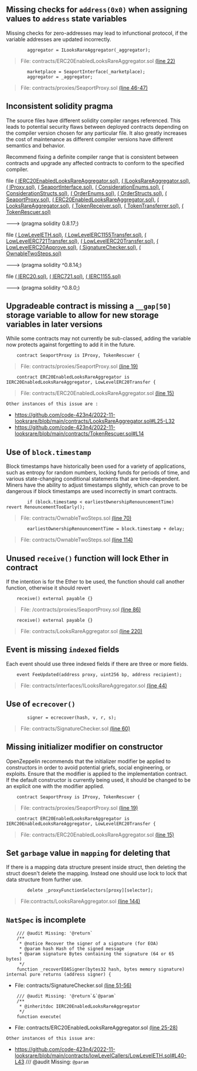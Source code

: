 
## Missing checks for `address(0x0)` when assigning values to `address` state variables

Missing checks for zero-addresses may lead to infunctional protocol, if the variable addresses are updated incorrectly.

```
        aggregator = ILooksRareAggregator(_aggregator);
```

>File: contracts/ERC20EnabledLooksRareAggregator.sol [(line 22)](https://github.com/code-423n4/2022-11-looksrare/blob/main/contracts/ERC20EnabledLooksRareAggregator.sol#L22)
```
        marketplace = SeaportInterface(_marketplace);
        aggregator = _aggregator;
```

>File: contracts/proxies/SeaportProxy.sol [(line 46-47)](https://github.com/code-423n4/2022-11-looksrare/blob/main/contracts/proxies/SeaportProxy.sol#L46-L47)



## Inconsistent solidity pragma

The source files have different solidity compiler ranges referenced. This leads to potential security flaws between deployed contracts depending on the compiler version chosen for any particular file. It also greatly increases the cost of maintenance as different compiler versions have different semantics and behavior.

Recommend fixing a definite compiler range that is consistent between contracts and upgrade any affected contracts to conform to the specified compiler.

file [( IERC20EnabledLooksRareAggregator.sol)](https://github.com/code-423n4/2022-11-looksrare/blob/main/contracts/interfaces/IERC20EnabledLooksRareAggregator.sol), [( ILooksRareAggregator.sol)](https://github.com/code-423n4/2022-11-looksrare/blob/main/contracts/interfaces/ILooksRareAggregator.sol), [( IProxy.sol)](https://github.com/code-423n4/2022-11-looksrare/blob/main/contracts/interfaces/IProxy.sol),  [( SeaportInterface.sol)](https://github.com/code-423n4/2022-11-looksrare/blob/main/contracts/interfaces/SeaportInterface.sol), [( ConsiderationEnums.sol)](https://github.com/code-423n4/2022-11-looksrare/blob/main/contracts/libraries/seaport/ConsiderationEnums.sol), [( ConsiderationStructs.sol)](https://github.com/code-423n4/2022-11-looksrare/blob/main/contracts/libraries/seaport/ConsiderationStructs.sol), [( OrderEnums.sol)](https://github.com/code-423n4/2022-11-looksrare/blob/main/contracts/libraries/OrderEnums.sol), [( OrderStructs.sol)](https://github.com/code-423n4/2022-11-looksrare/blob/main/contracts/libraries/OrderStructs.sol), [( SeaportProxy.sol)](https://github.com/code-423n4/2022-11-looksrare/blob/main/contracts/proxies/SeaportProxy.sol),  [( ERC20EnabledLooksRareAggregator.sol)](https://github.com/code-423n4/2022-11-looksrare/blob/main/contracts/ERC20EnabledLooksRareAggregator.sol), [( LooksRareAggregator.sol)](https://github.com/code-423n4/2022-11-looksrare/blob/main/contracts/LooksRareAggregator.sol), [( TokenReceiver.sol)](https://github.com/code-423n4/2022-11-looksrare/blob/main/contracts/TokenReceiver.sol),  [( TokenTransferrer.sol)](https://github.com/code-423n4/2022-11-looksrare/blob/main/contracts/TokenTransferrer.sol), [( TokenRescuer.sol)](https://github.com/code-423n4/2022-11-looksrare/blob/main/contracts/TokenRescuer.sol)

---> (pragma solidity 0.8.17;)

file [( LowLevelETH.sol)](https://github.com/code-423n4/2022-11-looksrare/blob/main/contracts/lowLevelCallers/LowLevelETH.sol), [( LowLevelERC1155Transfer.sol)](https://github.com/code-423n4/2022-11-looksrare/blob/main/contracts/lowLevelCallers/LowLevelERC1155Transfer.sol), [( LowLevelERC721Transfer.sol)](https://github.com/code-423n4/2022-11-looksrare/blob/main/contracts/lowLevelCallers/LowLevelERC721Transfer.sol), [( LowLevelERC20Transfer.sol)](https://github.com/code-423n4/2022-11-looksrare/blob/main/contracts/lowLevelCallers/LowLevelERC20Transfer.sol), [( LowLevelERC20Approve.sol)](https://github.com/code-423n4/2022-11-looksrare/blob/main/contracts/lowLevelCallers/LowLevelERC20Approve.sol), [( SignatureChecker.sol)](https://github.com/code-423n4/2022-11-looksrare/blob/main/contracts/SignatureChecker.sol#L60
), [( OwnableTwoSteps.sol)](https://github.com/code-423n4/2022-11-looksrare/blob/main/contracts/OwnableTwoSteps.sol#L114)

---> (pragma solidity ^0.8.14;)


file [( IERC20.sol)](https://github.com/code-423n4/2022-11-looksrare/blob/main/contracts/interfaces/IERC20.sol
), [( IERC721.sol)](https://github.com/code-423n4/2022-11-looksrare/blob/main/contracts/interfaces/IERC721.sol
), [( IERC1155.sol)](https://github.com/code-423n4/2022-11-looksrare/blob/main/contracts/interfaces/IERC1155.sol)

---> (pragma solidity ^0.8.0;)



## Upgradeable contract is missing a `__gap[50]` storage variable to allow for new storage variables in later versions

While some contracts may not currently be sub-classed, adding the variable now protects against forgetting to add it in the future.

```
	contract SeaportProxy is IProxy, TokenRescuer {
```
>File: contracts/proxies/SeaportProxy.sol [(line 19)](https://github.com/code-423n4/2022-11-looksrare/blob/main/contracts/proxies/SeaportProxy.sol#L19)
```
	contract ERC20EnabledLooksRareAggregator is IERC20EnabledLooksRareAggregator, LowLevelERC20Transfer {
```
>File: contracts/ERC20EnabledLooksRareAggregator.sol [(line 15)](https://github.com/code-423n4/2022-11-looksrare/blob/main/contracts/ERC20EnabledLooksRareAggregator.sol#L15)

```
Other instances of this issue are :
```
* https://github.com/code-423n4/2022-11-looksrare/blob/main/contracts/LooksRareAggregator.sol#L25-L32
* https://github.com/code-423n4/2022-11-looksrare/blob/main/contracts/TokenRescuer.sol#L14



## Use of `block.timestamp`

Block timestamps have historically been used for a variety of applications, such as entropy for random numbers, locking funds for periods of time, and various state-changing conditional statements that are time-dependent. Miners have the ability to adjust timestamps slightly, which can prove to be dangerous if block timestamps are used incorrectly in smart contracts.

```
        if (block.timestamp < earliestOwnershipRenouncementTime) revert RenouncementTooEarly();
```
>File: contracts/OwnableTwoSteps.sol [(line 70)](https://github.com/code-423n4/2022-11-looksrare/blob/main/contracts/OwnableTwoSteps.sol#L70)

```
        earliestOwnershipRenouncementTime = block.timestamp + delay;
```
>File: contracts/OwnableTwoSteps.sol [(line 114)](https://github.com/code-423n4/2022-11-looksrare/blob/main/contracts/OwnableTwoSteps.sol#L114)



## Unused `receive()` function will lock Ether in contract
If the intention is for the Ether to be used, the function should call another function, otherwise it should revert

```
    receive() external payable {}
```

>File: /contracts/proxies/SeaportProxy.sol [(line 86)](https://github.com/code-423n4/2022-11-looksrare/blob/main/contracts/proxies/SeaportProxy.sol#L86)
```
    receive() external payable {}
```

>File: contracts/LooksRareAggregator.sol [(line 220)](https://github.com/code-423n4/2022-11-looksrare/blob/main/contracts/LooksRareAggregator.sol#L220)




## Event is missing `indexed` fields

Each event should use three indexed fields if there are three or more fields.

```
    event FeeUpdated(address proxy, uint256 bp, address recipient);
```
>File: contracts/interfaces/ILooksRareAggregator.sol [(line 44)](https://github.com/code-423n4/2022-11-looksrare/blob/main/contracts/interfaces/ILooksRareAggregator.sol#L44)




## Use of `ecrecover()`
```
        signer = ecrecover(hash, v, r, s);
```
>File: contracts/SignatureChecker.sol [(line 60)](https://github.com/code-423n4/2022-11-looksrare/blob/main/contracts/SignatureChecker.sol#L60)



## Missing initializer modifier on constructor

OpenZeppelin recommends that the initializer modifier be applied to constructors in order to avoid potential griefs, social engineering, or exploits. Ensure that the modifier is applied to the implementation contract. If the default constructor is currently being used, it should be changed to be an explicit one with the modifier applied.

```
	contract SeaportProxy is IProxy, TokenRescuer {
```
>File: contracts/proxies/SeaportProxy.sol [(line 19)](https://github.com/code-423n4/2022-11-looksrare/blob/main/contracts/proxies/SeaportProxy.sol#L19)
```
	contract ERC20EnabledLooksRareAggregator is IERC20EnabledLooksRareAggregator, LowLevelERC20Transfer {
```
>File: contracts/ERC20EnabledLooksRareAggregator.sol [(line 15)](https://github.com/code-423n4/2022-11-looksrare/blob/main/contracts/ERC20EnabledLooksRareAggregator.sol#L15)


## Set `garbage` value in `mapping` for deleting that

If there is a mapping data structure present inside struct, then deleting the struct doesn't delete the mapping. Instead one should use lock to lock that data structure from further use.


```
        delete _proxyFunctionSelectors[proxy][selector];
```
>File:contracts/LooksRareAggregator.sol [(line 144)](https://github.com/code-423n4/2022-11-looksrare/blob/main/contracts/LooksRareAggregator.sol#L144)



## `NatSpec` is incomplete

```
    /// @audit Missing: '@return`
    /**
     * @notice Recover the signer of a signature (for EOA)
     * @param hash Hash of the signed message
     * @param signature Bytes containing the signature (64 or 65 bytes)
     */
    function _recoverEOASigner(bytes32 hash, bytes memory signature) internal pure returns (address signer) {

```
* File: contracts/SignatureChecker.sol [(line 51-56)](https://github.com/code-423n4/2022-11-looksrare/blob/main/contracts/SignatureChecker.sol#L51-L56)

```
    /// @audit Missing: '@return`&`@param`
    /**
     * @inheritdoc IERC20EnabledLooksRareAggregator
     */
    function execute(

```
* File: contracts/ERC20EnabledLooksRareAggregator.sol [(line 25-28)](https://github.com/code-423n4/2022-11-looksrare/blob/main/contracts/ERC20EnabledLooksRareAggregator.sol#L25-L28)

```
Other instances of this issue are:
```

* https://github.com/code-423n4/2022-11-looksrare/blob/main/contracts/lowLevelCallers/LowLevelETH.sol#L40-L43
/// @audit Missing: `@param`
